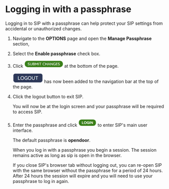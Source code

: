 # Logging in with a passphrase

Logging in to SIP with a passphrase can help protect your SIP settings from accidental or unauthorized changes.

1.  Navigate to the **OPTIONS** page and open the **Manage Passphrase** section,

2.  Select the **Enable passphrase** check box.

3.  Click ![](../images/submit_button.png) at the bottom of the page.

    ![](../images/logout_btn.png) has now been added to the navigation bar at the top of the page.

4.  Click the logout button to exit SIP.

    You will now be at the login screen and your passphrase will be required to access SIP.

5.  Enter the passphrase and click ![](../images/login.png) to enter SIP's main user interface.

    The default passphrase is **opendoor**.

    When you log in with a passphrase you begin a session. The session remains active as long as sip is open in the browser.

    If you close SIP's browser tab without logging out, you can re-open SIP with the same browser without the passphrase for a period of 24 hours. After 24 hours the session will expire and you will need to use your passphrase to log in again.
